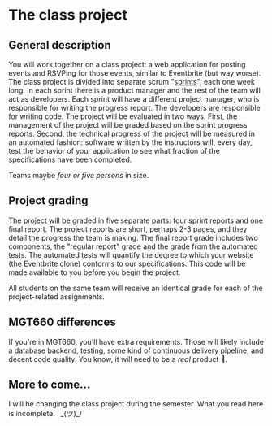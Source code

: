 # The class project

## General description

You will work together
on a class project: a web application for posting events and RSVPing
for those events, similar to Eventbrite (but way worse). The class project is
divided into separate scrum "[sprints](http://en.wikipedia.org/wiki/Scrum_%28software_development%29#Sprint)", each one week long. In each
sprint there is a product manager and the rest of the team will act
as developers. Each sprint will have a different project manager,
who is responsible for writing the progress report. The developers
are responsible for writing code. The project will be evaluated in
two ways. First, the management of the project will be graded based
on the sprint progress reports. Second, the technical progress of
the project will be measured in an automated fashion: software written
by the instructors will, every day, test the behavior of your
application to see what fraction of the specifications have been
completed.

Teams maybe *four or five persons* in size.

## Project grading

The project will be graded in five separate parts: four sprint reports
and one final report. The project reports are short, perhaps 2-3 pages,
and they detail the progress the team is making. The final report
grade includes two components, the "regular report" grade and the
grade from the automated tests. The automated tests will quantify the
degree to which your website (the Eventbrite clone) conforms to our
specifications. This code will be made available to you before you
begin the project.

All students on the same team will receive an identical grade for
each of the project-related assignments.

## MGT660 differences

If you're in MGT660, you'll have extra requirements. Those will
likely include a database backend, testing, some kind of continuous
delivery pipeline, and decent code quality. You know, it will need
to be a _real_ product 🤣.

## More to come...

I will be changing the class project during the semester. What you
read here is incomplete. ¯\_(ツ)_/¯
